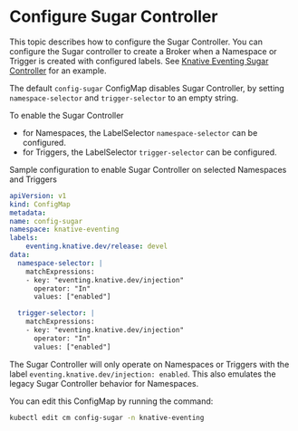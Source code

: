 # Configure Sugar Controller

This topic describes how to configure the Sugar Controller. You can configure the Sugar controller to create a Broker when a Namespace or Trigger is created with configured labels. See [Knative Eventing Sugar Controller](../sugar/README.md) for an example.


The default `config-sugar` ConfigMap disables Sugar Controller, by setting `namespace-selector` and `trigger-selector` to an empty string.

To enable the Sugar Controller

* for Namespaces, the LabelSelector `namespace-selector` can be configured.
* for Triggers, the LabelSelector `trigger-selector` can be configured.


Sample configuration to enable Sugar Controller on selected Namespaces and Triggers

```yaml
apiVersion: v1
kind: ConfigMap
metadata:
name: config-sugar
namespace: knative-eventing
labels:
    eventing.knative.dev/release: devel
data:
  namespace-selector: |
    matchExpressions:
    - key: "eventing.knative.dev/injection"
      operator: "In"
      values: ["enabled"]

  trigger-selector: |
    matchExpressions:
    - key: "eventing.knative.dev/injection"
      operator: "In"
      values: ["enabled"]
```

The Sugar Controller will only operate on Namespaces or Triggers with the label `eventing.knative.dev/injection: enabled`. This also emulates the legacy Sugar Controller behavior for Namespaces.


You can edit this ConfigMap by running the command:

```bash
kubectl edit cm config-sugar -n knative-eventing
```
